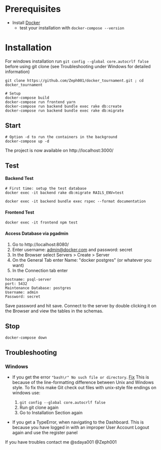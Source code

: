 # Prerequisites
* Install [Docker]( https://docs.docker.com/get-docker/)
    - test your installation with
    `docker-compose --version`


# Installation
For windows installation run `git config --global core.autocrlf false` before using git clone (see Troubleshooting under Windows for detailed information)
```shell
git clone https://github.com/Zeph001/docker_tournament.git ; cd docker_tournament

# Setup
docker-compose build
docker-compose run frontend yarn
docker-compose run backend bundle exec rake db:create
docker-compose run backend bundle exec rake db:migrate
```
## Start
```shell
# Option -d to run the containers in the background
docker-compose up -d
```
The project is now available on http://localhost:3000/

## Test

#### Backend Test
```shell
# First time: setup the test database
docker exec -it backend rake db:migrate RAILS_ENV=test

docker exec -it backend bundle exec rspec --format documentation
```
#### Frontend Test
```shell
docker exec -it frontend npm test
```

#### Access Database via pgadmin
1. Go to http://localhost:8080/
2. Enter username: admin@docker.com and password: secret 
3. In the Browser select Servers > Create > Server
4. On the General Tab enter Name: "docker postgres" (or whatever you want)
5. In the Connection tab enter 
```
hostname: psql-server
port: 5432
Maintenance Database: postgres
Username: admin
Password: secret
```
Save password and hit save. Connect to the server by double clicking it on the Browser and view the tables in the schemas.

## Stop
```shell
docker-compose down
```

## Troubleshooting
### Windows
* If you get the error `"bash\r" No such file or directory`. [Fix](https://stackoverflow.com/questions/29045140/env-bash-r-no-such-file-or-directory)
  This is because of the line-formatting difference between Unix and Windows style.
   To fix this make Git check out files with unix-style file endings on windows use:
   1. `git config --global core.autocrlf false`
   2. Run git clone again
   3. Go to Installation Section again

* If you get a TypeError, when navigating to the Dashboard.
    This is because you have logged in with an improper User Account
    Logout again and use the register panel


If you have troubles contact me @sdaya001 @Zeph001